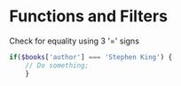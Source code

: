 # Functions and Filters

Check for equality using 3 '=' signs 

```php
if($books['author'] === 'Stephen King') {
    // Do something;
    }
```

